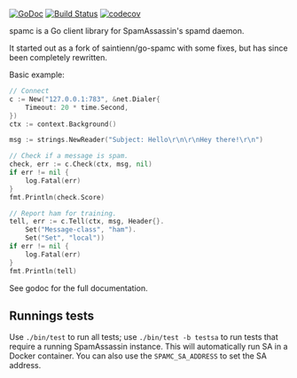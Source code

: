 [![GoDoc](https://godoc.org/github.com/teamwork/spamc?status.svg)](https://godoc.org/github.com/teamwork/spamc)
[![Build Status](https://travis-ci.org/Teamwork/spamc.svg?branch=master)](https://travis-ci.org/Teamwork/spamc)
[![codecov](https://codecov.io/gh/Teamwork/spamc/branch/master/graph/badge.svg?token=n0k8YjbQOL)](https://codecov.io/gh/Teamwork/spamc)

spamc is a Go client library for SpamAssassin's spamd daemon.

It started out as a fork of saintienn/go-spamc with some fixes, but has since
been completely rewritten.

Basic example:

```go
// Connect
c := New("127.0.0.1:783", &net.Dialer{
    Timeout: 20 * time.Second,
})
ctx := context.Background()

msg := strings.NewReader("Subject: Hello\r\n\r\nHey there!\r\n")

// Check if a message is spam.
check, err := c.Check(ctx, msg, nil)
if err != nil {
    log.Fatal(err)
}
fmt.Println(check.Score)

// Report ham for training.
tell, err := c.Tell(ctx, msg, Header{}.
    Set("Message-class", "ham").
    Set("Set", "local"))
if err != nil {
    log.Fatal(err)
}
fmt.Println(tell)
```

See godoc for the full documentation.

Runnings tests
--------------

Use `./bin/test` to run all tests; use `./bin/test -b testsa` to run tests that
require a running SpamAssassin instance. This will automatically run SA in a
Docker container. You can also use the `SPAMC_SA_ADDRESS` to set the SA address.
